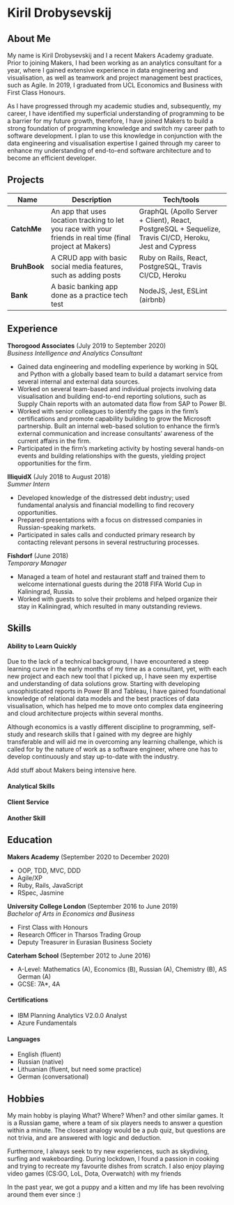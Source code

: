 # Kiril Drobysevskij

## About Me

My name is Kiril Drobysevskij and I a recent Makers Academy graduate. Prior to joining Makers, I had been working as an analytics consultant for a year, where I gained extensive experience in data engineering and visualisation, as well as teamwork and project management best practices, such as Agile. In 2019, I graduated from UCL Economics and Business with First Class Honours.

As I have progressed through my academic studies and, subsequently, my career, I have identified my superficial understanding of programming to be a barrier for my future growth, therefore, I have joined Makers to build a strong foundation of programming knowledge and switch my career path to software development. I plan to use this knowledge in conjunction with the data engineering and visualisation expertise I gained through my career to enhance my understanding of end-to-end software architecture and to become an efficient developer.

## Projects

| Name                         | Description                                                                       | Tech/tools        |
| ---------------------------- | ----------------------------------------------------------------------------------| ----------------- |
| **CatchMe**                  | An app that uses location tracking to let you race with your friends in real time (final project at Makers) | GraphQL (Apollo Server + Client), React, PostgreSQL + Sequelize, Travis CI/CD, Heroku, Jest and Cypress |
| **BruhBook**                 | A CRUD app with basic social media features, such as adding posts                 | Ruby on Rails, React, PostgreSQL, Travis CI/CD, Heroku |
| **Bank**                     | A basic banking app done as a practice tech test                                  | NodeJS, Jest, ESLint (airbnb) |


## Experience

**Thorogood Associates** (July 2019 to September 2020)  
_Business Intelligence and Analytics Consultant_

* Gained data engineering and modelling experience by working in SQL and Python with a globally based
team to build a datamart service from several internal and external data sources.
* Worked on several team-based and individual projects involving data visualisation and building end-to-end
reporting solutions, such as Supply Chain reports with an automated data flow from SAP to Power BI.
* Worked with senior colleagues to identify the gaps in the firm’s certifications and promote capability
building to grow the Microsoft partnership. Built an internal web-based solution to enhance the firm’s
external communication and increase consultants’ awareness of the current affairs in the firm.
* Participated in the firm’s marketing activity by hosting several hands-on events and building relationships
with the guests, yielding project opportunities for the firm.


**IlliquidX** (July 2018 to August 2018)  
_Summer Intern_

* Developed knowledge of the distressed debt industry; used fundamental analysis and financial
modelling to find recovery opportunities.
* Prepared presentations with a focus on distressed companies in Russian-speaking markets.
* Participated in sales calls and conducted primary research by contacting relevant persons in several
restructuring processes.

**Fishdorf** (June 2018)  
_Temporary Manager_

* Managed a team of hotel and restaurant staff and trained them to welcome international guests during the 2018
FIFA World Cup in Kaliningrad, Russia.
* Worked with guests to solve their problems and helped organize their stay in Kaliningrad, which resulted in
many outstanding reviews.

## Skills

#### Ability to Learn Quickly

Due to the lack of a technical background, I have encountered a steep learning curve in the early
months of my time as a consultant, yet, with each new project and each new tool that I picked up, I
have seen my expertise and understanding of data solutions grow. Starting with developing
unsophisticated reports in Power BI and Tableau, I have gained foundational knowledge of relational
data models and the best practices of data visualisation, which has helped me to move onto complex
data engineering and cloud architecture projects within several months.

Although economics is a vastly different discipline to programming, self-study and research skills that I gained with my degree are highly transferable and will aid
me in overcoming any learning challenge, which is called for by the nature of work as a software engineer, where one has to develop continuously and stay up-to-date with the industry.

Add stuff about Makers being intensive here.

#### Analytical Skills

#### Client Service

#### Another Skill

## Education

**Makers Academy** (September 2020 to December 2020)  
- OOP, TDD, MVC, DDD
- Agile/XP
- Ruby, Rails, JavaScript
- RSpec, Jasmine

**University College London** (September 2016 to June 2019)  
_Bachelor of Arts in Economics and Business_
- First Class with Honours
- Research Officer in Tharsos Trading Group
- Deputy Treasurer in Eurasian Business Society

**Caterham School** (September 2012 to June 2016)
- A-Level: Mathematics (A), Economics (Β), Russian (A), Chemistry (B), AS German (A)
- GCSE: 7A*, 4A

#### Certifications

- IBM Planning Analytics V2.0.0 Analyst
- Azure Fundamentals

#### Languages
- English (fluent)
- Russian (native)
- Lithuanian (fluent, but need some practice)
- German (conversational)

## Hobbies

My main hobby is playing What? Where? When? and other similar games. It is a Russian game, where a team of six players needs to answer a question within a minute. The closest analogy would be a pub quiz, but questions are not trivia, and are answered with logic and deduction.

Furthermore, I always seek to try new experiences, such as skydiving, surfing and wakeboarding. During lockdown, I found a passion in cooking and trying to recreate my favourite dishes from scratch. I also enjoy playing video games (CS:GO, LoL, Dota, Overwatch) with my friends

In the past year, we got a puppy and a kitten and my life has been revolving around them ever since :)
